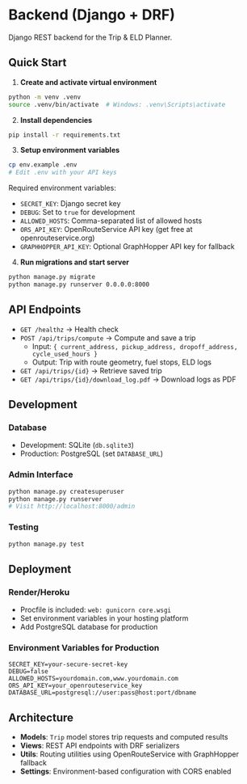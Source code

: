 # Backend (Django + DRF)

Django REST backend for the Trip & ELD Planner.

## Quick Start

1. **Create and activate virtual environment**
```bash
python -m venv .venv
source .venv/bin/activate  # Windows: .venv\Scripts\activate
```

2. **Install dependencies**
```bash
pip install -r requirements.txt
```

3. **Setup environment variables**
```bash
cp env.example .env
# Edit .env with your API keys
```

Required environment variables:
- `SECRET_KEY`: Django secret key
- `DEBUG`: Set to `true` for development
- `ALLOWED_HOSTS`: Comma-separated list of allowed hosts
- `ORS_API_KEY`: OpenRouteService API key (get free at openrouteservice.org)
- `GRAPHHOPPER_API_KEY`: Optional GraphHopper API key for fallback

4. **Run migrations and start server**
```bash
python manage.py migrate
python manage.py runserver 0.0.0.0:8000
```

## API Endpoints

- `GET /healthz` → Health check
- `POST /api/trips/compute` → Compute and save a trip
  - Input: `{ current_address, pickup_address, dropoff_address, cycle_used_hours }`
  - Output: Trip with route geometry, fuel stops, ELD logs
- `GET /api/trips/{id}` → Retrieve saved trip
- `GET /api/trips/{id}/download_log.pdf` → Download logs as PDF

## Development

### Database
- Development: SQLite (`db.sqlite3`)
- Production: PostgreSQL (set `DATABASE_URL`)

### Admin Interface
```bash
python manage.py createsuperuser
python manage.py runserver
# Visit http://localhost:8000/admin
```

### Testing
```bash
python manage.py test
```

## Deployment

### Render/Heroku
- Procfile is included: `web: gunicorn core.wsgi`
- Set environment variables in your hosting platform
- Add PostgreSQL database for production

### Environment Variables for Production
```env
SECRET_KEY=your-secure-secret-key
DEBUG=false
ALLOWED_HOSTS=yourdomain.com,www.yourdomain.com
ORS_API_KEY=your_openrouteservice_key
DATABASE_URL=postgresql://user:pass@host:port/dbname
```

## Architecture

- **Models**: `Trip` model stores trip requests and computed results
- **Views**: REST API endpoints with DRF serializers
- **Utils**: Routing utilities using OpenRouteService with GraphHopper fallback
- **Settings**: Environment-based configuration with CORS enabled
